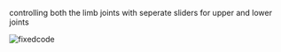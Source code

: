 controlling both the limb joints with seperate sliders for upper and lower joints


![fixedcode](https://user-images.githubusercontent.com/91419527/226095731-e9eebcb7-80e2-46f0-9fdd-838f3e7ecbb8.gif)
